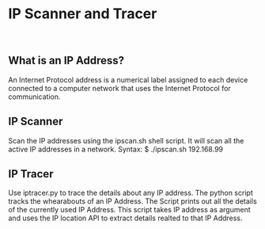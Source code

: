 # IP Scanner and Tracer
<br>

## What is an IP Address?
An Internet Protocol address is a numerical label assigned to each device connected to a computer network that uses the Internet Protocol for communication.
<br>

## IP Scanner
Scan the IP addresses using the ipscan.sh shell script. It will scan all the active IP addresses in a network.
Syntax: $ ./ipscan.sh 192.168.99
<br>

## IP Tracer
Use iptracer.py to trace the details about any IP address.
The python script tracks the whearabouts of an IP Address. The Script prints out all the details of the currently used IP Address.
This script takes IP address as argument and uses the IP location API to extract details realted to that IP Address.

